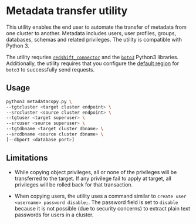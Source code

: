 # Metadata transfer utility
This utility enables the end user to automate the transfer of metadata from one cluster to another. Metadata includes users, user profiles, groups, databases, schemas and related privileges. The utility is compatible with Python 3.

The utility requries [`redshift_connector`](https://pypi.org/project/psycopg2/) and the [`boto3`](https://boto3.amazonaws.com/v1/documentation/api/latest/guide/quickstart.html)  Python3 libraries. Additionally, the utility requires that you configure the [default region](https://docs.aws.amazon.com/cli/latest/userguide/cli-configure-quickstart.html#cli-configure-quickstart-region) for `boto3` to successfully send requests.

## Usage

```sh
python3 metadatacopy.py \
--tgtcluster <target cluster endpoint> \
--srccluster <source cluster endpoint> \
--tgtuser <target superuser> \
--srcuser <source superuser> \
--tgtdbname <target cluster dbname> \
--srcdbname <source cluster dbname> \
[--dbport <database port>]
```

## Limitations

* While copying object privileges, all or none of the privileges will be transferred to the target. If any privilege fail to apply at target, all privileges will be rolled back for that transaction.

* When copying users, the utility uses a command similar to `create user <username> password disable;`. The password field is set to `disable` because it is not possible (due to security concerns) to extract plain text passwords for users in a cluster.
